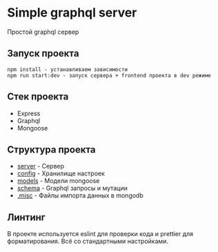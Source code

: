 # Simple graphql server
Простой graphql сервер

## Запуск проекта

```
npm install - устанавливаем зависимости
npm run start:dev - запуск сервера + frontend проекта в dev режиме
```

## Стек проекта

- Express
- Graphql
- Mongoose

## Структура проекта
* [server](server) - Сервер
* [config](config) - Хранилище настроек
* [models](models) - Модели mongoose
* [schema](schema) - Graphql запросы и мутации
* [.misc](.misc) - Файлы импорта данных в mongodb


## Линтинг

В проекте используется eslint для проверки кода и prettier для форматирования. Всё со стандартными настройками.
